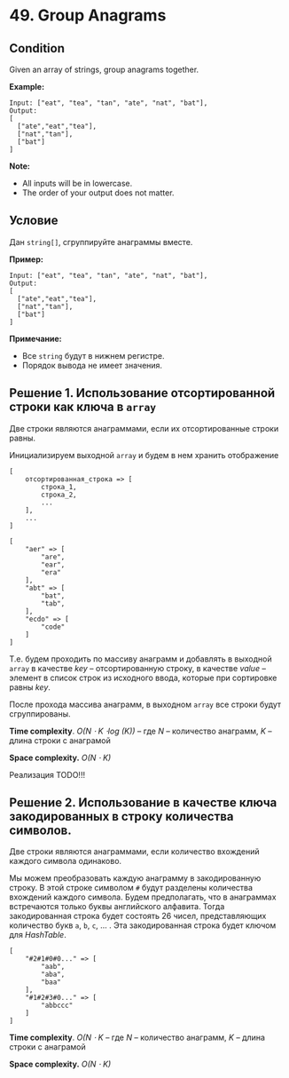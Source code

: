 # 49. Group Anagrams

## Condition

Given an array of strings, group anagrams together.

**Example:**

```
Input: ["eat", "tea", "tan", "ate", "nat", "bat"],
Output:
[
  ["ate","eat","tea"],
  ["nat","tan"],
  ["bat"]
]
```

**Note:**

- All inputs will be in lowercase.
- The order of your output does not matter.

## Условие

Дан `string[]`, сгруппируйте анаграммы вместе.

**Пример:**

```
Input: ["eat", "tea", "tan", "ate", "nat", "bat"],
Output:
[
  ["ate","eat","tea"],
  ["nat","tan"],
  ["bat"]
]
```

**Примечание:**

- Все `string` будут в нижнем регистре.
- Порядок вывода не имеет значения.

## Решение 1. Использование отсортированной строки как ключа в `array`

Две строки являются анаграммами, если их отсортированные строки равны.

Инициализируем выходной `array` и будем в нем хранить отображение 

```
[ 
	отсортированная_строка => [
		строка_1,
		строка_2,
		...
	],
	...
]
```

```
[
	"aer" => [
		"are",
		"ear",
		"era"
	],
	"abt" => [
		"bat",
		"tab",
	],
	"ecdo" => [
		"code"
	]
]
```



Т.е. будем проходить по массиву анаграмм и добавлять в выходной `array` в качестве *key* – отсортированную строку, в качестве *value* – элемент в список строк из исходного ввода, которые при сортировке равны *key*.

После прохода массива анаграмм, в выходном `array` все строки будут сгруппированы.

**Time complexity**. *O(N ⋅ K ⋅log (K))* – где *N* – количество анаграмм, *K* – длина строки с анаграмой

**Space complexity.** *O(N ⋅ K)*

Реализация TODO!!!

## Решение 2. Использование в качестве ключа закодированных в строку количества символов.

Две строки являются анаграммами, если количество вхождений каждого символа одинаково.

Мы можем преобразовать каждую анаграмму в закодированную строку. В этой строке символом `#` будут разделены количества вхождений каждого символа. Будем предполагать, что в анаграммах встречаются только буквы английского алфавита. Тогда закодированная строка будет состоять 26 чисел, представляющих количество букв `a`, `b`, `c`, ... . Эта закодированная строка будет ключом для *HashTable*.

```
[
	"#2#1#0#0..." => [
		"aab",
		"aba",
		"baa"
	],
	"#1#2#3#0..." => [
		"abbccc"
	]
]
```

**Time complexity**. *O(N ⋅ K* – где *N* – количество анаграмм, *K* – длина строки с анаграмой

**Space complexity.** *O(N ⋅ K)*

